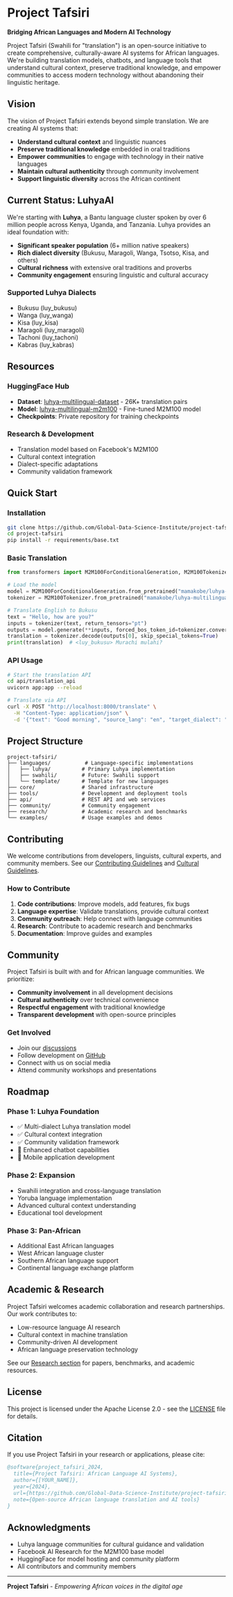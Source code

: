 # Project Tafsiri

**Bridging African Languages and Modern AI Technology**

Project Tafsiri (Swahili for "translation") is an open-source initiative to create comprehensive, culturally-aware AI systems for African languages. We're building translation models, chatbots, and language tools that understand cultural context, preserve traditional knowledge, and empower communities to access modern technology without abandoning their linguistic heritage.

## Vision

The vision of Project Tafsiri extends beyond simple translation. We are creating AI systems that:
- **Understand cultural context** and linguistic nuances
- **Preserve traditional knowledge** embedded in oral traditions
- **Empower communities** to engage with technology in their native languages
- **Maintain cultural authenticity** through community involvement
- **Support linguistic diversity** across the African continent

## Current Status: LuhyaAI

We're starting with **Luhya**, a Bantu language cluster spoken by over 6 million people across Kenya, Uganda, and Tanzania. Luhya provides an ideal foundation with:

- **Significant speaker population** (6+ million native speakers)
- **Rich dialect diversity** (Bukusu, Maragoli, Wanga, Tsotso, Kisa, and others)
- **Cultural richness** with extensive oral traditions and proverbs
- **Community engagement** ensuring linguistic and cultural accuracy

### Supported Luhya Dialects
- Bukusu (luy_bukusu)
- Wanga (luy_wanga)
- Kisa (luy_kisa)
- Maragoli (luy_maragoli)
- Tachoni (luy_tachoni)
- Kabras (luy_kabras)

## Resources

### HuggingFace Hub
- **Dataset**: [luhya-multilingual-dataset](https://huggingface.co/datasets/mamakobe/luhya-multilingual-dataset) - 26K+ translation pairs
- **Model**: [luhya-multilingual-m2m100](https://huggingface.co/mamakobe/luhya-multilingual-m2m100) - Fine-tuned M2M100 model
- **Checkpoints**: Private repository for training checkpoints

### Research & Development
- Translation model based on Facebook's M2M100
- Cultural context integration
- Dialect-specific adaptations
- Community validation framework

## Quick Start

### Installation
```bash
git clone https://github.com/Global-Data-Science-Institute/project-tafsiri.git
cd project-tafsiri
pip install -r requirements/base.txt
```

### Basic Translation
```python
from transformers import M2M100ForConditionalGeneration, M2M100Tokenizer

# Load the model
model = M2M100ForConditionalGeneration.from_pretrained("mamakobe/luhya-multilingual-m2m100")
tokenizer = M2M100Tokenizer.from_pretrained("mamakobe/luhya-multilingual-m2m100")

# Translate English to Bukusu
text = "Hello, how are you?"
inputs = tokenizer(text, return_tensors="pt")
outputs = model.generate(**inputs, forced_bos_token_id=tokenizer.convert_tokens_to_ids("<luy_bukusu>"))
translation = tokenizer.decode(outputs[0], skip_special_tokens=True)
print(translation)  # <luy_bukusu> Murachi mulahi?
```

### API Usage
```bash
# Start the translation API
cd api/translation_api
uvicorn app:app --reload

# Translate via API
curl -X POST "http://localhost:8000/translate" \
  -H "Content-Type: application/json" \
  -d '{"text": "Good morning", "source_lang": "en", "target_dialect": "luy_bukusu"}'
```

## Project Structure

```
project-tafsiri/
├── languages/           # Language-specific implementations
│   ├── luhya/          # Primary Luhya implementation
│   ├── swahili/        # Future: Swahili support
│   └── template/       # Template for new languages
├── core/               # Shared infrastructure
├── tools/              # Development and deployment tools
├── api/                # REST API and web services
├── community/          # Community engagement
├── research/           # Academic research and benchmarks
└── examples/           # Usage examples and demos
```

## Contributing

We welcome contributions from developers, linguists, cultural experts, and community members. See our [Contributing Guidelines](CONTRIBUTING.md) and [Cultural Guidelines](docs/cultural_guidelines.md).

### How to Contribute
1. **Code contributions**: Improve models, add features, fix bugs
2. **Language expertise**: Validate translations, provide cultural context
3. **Community outreach**: Help connect with language communities
4. **Research**: Contribute to academic research and benchmarks
5. **Documentation**: Improve guides and examples

## Community

Project Tafsiri is built with and for African language communities. We prioritize:
- **Community involvement** in all development decisions
- **Cultural authenticity** over technical convenience  
- **Respectful engagement** with traditional knowledge
- **Transparent development** with open-source principles

### Get Involved
- Join our [discussions](https://github.com/Global-Data-Science-Institute/project-tafsiri/discussions)
- Follow development on [GitHub](https://github.com/Global-Data-Science-Institute/project-tafsiri)
- Connect with us on social media
- Attend community workshops and presentations

## Roadmap

### Phase 1: Luhya Foundation
- ✅ Multi-dialect Luhya translation model
- ✅ Cultural context integration
- ✅ Community validation framework
- 🔄 Enhanced chatbot capabilities
- 🔄 Mobile application development

### Phase 2: Expansion
- Swahili integration and cross-language translation
- Yoruba language implementation
- Advanced cultural context understanding
- Educational tool development

### Phase 3: Pan-African
- Additional East African languages
- West African language cluster
- Southern African language support
- Continental language exchange platform

## Academic & Research

Project Tafsiri welcomes academic collaboration and research partnerships. Our work contributes to:
- Low-resource language AI research
- Cultural context in machine translation
- Community-driven AI development
- African language preservation technology

See our [Research section](research/) for papers, benchmarks, and academic resources.

## License

This project is licensed under the Apache License 2.0 - see the [LICENSE](LICENSE) file for details.

## Citation

If you use Project Tafsiri in your research or applications, please cite:

```bibtex
@software{project_tafsiri_2024,
  title={Project Tafsiri: African Language AI Systems},
  author={[YOUR_NAME]},
  year={2024},
  url={https://github.com/Global-Data-Science-Institute/project-tafsiri},
  note={Open-source African language translation and AI tools}
}
```

## Acknowledgments

- Luhya language communities for cultural guidance and validation
- Facebook AI Research for the M2M100 base model
- HuggingFace for model hosting and community platform
- All contributors and community members

---

**Project Tafsiri** - *Empowering African voices in the digital age*
